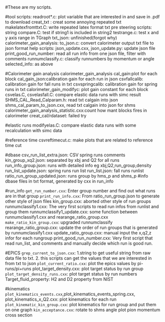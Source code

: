 #These are my scripts. 

#tool scripts: 
readroot*.c: plot variable that are interested in and save in .pdf to download
creat_txt  : creat some annoying repeated txt
makelatexfromttxt.C: write repeated latex format txt
pre steering scripts:
string compare.C: test if string1 is included in string2
testrange.c: test x and y axis range in TGraph
txt_json: unfinished(forgot why)
calorimeter_gain_analysis: to_json.c: convert calorimeter output txt file to json format
help scripts:
json_update.cxx, json_update.py: update json file
print_good_run_number: read all run info from one json file, filter with comments
runnumclassify.c: classify runnumbers by momentum or angle
selected_info: as above

#Calorimeter gain analysis calorimeter_gain_analysis
cal_gain:plot for each block
cal_gain_json:calibration gain for each run in json
csvfallcalib: calibration gain for fall runs in txt
csvspringcalib: calibration gain for spring runs in txt
calorimeter_gain_modifyc: plot gain constant for each block
csvelas.C, csvelasfall.C: compare elastic data runs with simc result
SHMS_CAL_Read_Calparam.h: read txt calgain into json
shms_cal_param_to_json.cxx, read txt calgain into json for shms 
calorimeter_gain_analysis_statistic.cxx:count how mant blocks fires in calorimeter
creat_cal/rdataset: failed try

#elastic runs 
modifyelas.C: compare elastic data runs with some recalculation with simc data

#reference time 
csvreftimecut.c: make plots that are related to reference time cut

#dbase
csv_run_list_extra.json: CSV spring runs comments
kin_group_xq2.json: separated by xbj and Q2 for all runs
run_info_group.json: runs with detailed info eg xbj,Q2,run_group,density
run_list_update.json: spring runs run list
run_list.json: fall runs runlist
ratio_run_group_updated.json: runs group by hms_p and shms_p
#info
dbase files in txt format, generated by cxx in run_info

#run_info
`get_run_number.cxx`: Enter group number and find out what runs are in that group
`print_run_info.cxx`: From ratio_run_group.json to generate other style of json files
kin_group.cxx: aborted other style of run groups 
runnumclassify1.cxx: The very first scripts to read run infos from runlist and group them
runnumclassify1_update.cxx: some function between runnumclassify1.cxx and rearange_ratio_group.cxx
`make_ratio_kin_group.cxx`: upgraded runnumclassify
rearange_ratio_group.cxx: update the order of run groups that is generated by runnumclassify1.cxx
update_ratio_group.cxx: manual input the x,q2,z infor for each rungroup
print_good_run_number.cxx: Very first script that read run_list, and comments and manually decide which run is good run. 

#EPICS
`grep_current_to_json.cxx`: 1.string to get useful string from raw data file to txt. 2. this scripts can get the values that we are interested in from txt to json
`plot_current_ratio.cxx`: plot the epics values by pi-runs/pi+runs
plot_target_density.cxx: plot target status by run group
`plot_target_density_runs.cxx`: plot target status by run numbers
Target_fluid_property: H2 and D2 property from NIST

#kinematics
`plot_kinematics_events.cxx`,plot_kinematics_events_spring.cxx, plot_kinematics_x_Q2.cxx: plot kinematics for each run
`plot_kinematic_kin_group.cxx`: plot kinematics for run group and put them on one graph
`kin_acceptance.cxx`: rotate to shms angle plot pion momentum cross section

